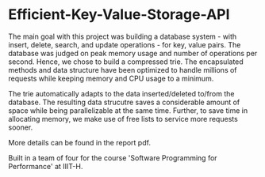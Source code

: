 # Efficient-Key-Value-Storage-API

The main goal with this project was building a database system - with insert, delete, search, and update operations - for key, value pairs. The database was judged on peak memory usage and number of operations per second. Hence, we chose to build a compressed trie. The encapsulated methods and data structure have been optimized to handle millions of requests while keeping memory and CPU usage to a minimum.

The trie automatically adapts to the data inserted/deleted to/from the database. The resulting data strucutre saves a considerable amount of space while being parallelizable at the same time. Further, to save time in allocating memory, we make use of free lists to service more requests sooner.

More details can be found in the report pdf. 

Built in a team of four for the course 'Software Programming for Performance' at IIIT-H.

